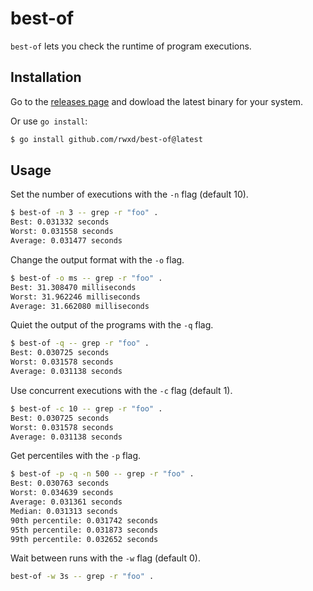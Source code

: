 # best-of

`best-of` lets you check the runtime of program executions.

## Installation

Go to the [releases page](https://github.com/rwxd/best-of/releases) and dowload the latest binary for your system.

Or use `go install`:

```bash
$ go install github.com/rwxd/best-of@latest
```

## Usage

Set the number of executions with the `-n` flag (default 10).

```bash
$ best-of -n 3 -- grep -r "foo" .
Best: 0.031332 seconds
Worst: 0.031558 seconds
Average: 0.031477 seconds
```

Change the output format with the `-o` flag.

```bash
$ best-of -o ms -- grep -r "foo" .
Best: 31.308470 milliseconds
Worst: 31.962246 milliseconds
Average: 31.662080 milliseconds
````

Quiet the output of the programs with the `-q` flag.

```bash
$ best-of -q -- grep -r "foo" .
Best: 0.030725 seconds
Worst: 0.031578 seconds
Average: 0.031138 seconds
```

Use concurrent executions with the `-c` flag (default 1).

```bash
$ best-of -c 10 -- grep -r "foo" .
Best: 0.030725 seconds
Worst: 0.031578 seconds
Average: 0.031138 seconds
```

Get percentiles with the `-p` flag.

```bash
$ best-of -p -q -n 500 -- grep -r "foo" .
Best: 0.030763 seconds
Worst: 0.034639 seconds
Average: 0.031361 seconds
Median: 0.031313 seconds
90th percentile: 0.031742 seconds
95th percentile: 0.031873 seconds
99th percentile: 0.032652 seconds
```

Wait between runs with the `-w` flag (default 0).

```bash
best-of -w 3s -- grep -r "foo" .
```
